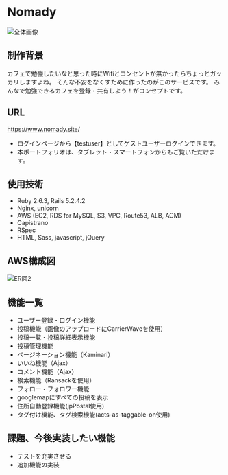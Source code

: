 # Nomady
![全体画像](https://user-images.githubusercontent.com/56670415/83018170-cecb7900-a05f-11ea-854d-6140cc37f915.png)
## 制作背景

カフェで勉強したいなと思った時にWifiとコンセントが無かったらちょっとガッカリしますよね。
そんな不安をなくすために作ったのがこのサービスです。
みんなで勉強できるカフェを登録・共有しよう！がコンセプトです。

## URL
https://www.nomady.site/

* ログインページから【testuser】としてゲストユーザーログインできます。
* 本ポートフォリオは、タブレット・スマートフォンからもご覧いただけます。

## 使用技術
* Ruby 2.6.3, Rails 5.2.4.2
* Nginx, unicorn
* AWS (EC2, RDS for MySQL, S3, VPC, Route53, ALB, ACM)
* Capistrano
* RSpec
* HTML, Sass, javascript, jQuery

## AWS構成図
![ER図2](https://user-images.githubusercontent.com/56670415/82792357-3f309980-9eaa-11ea-9c40-b6a4300a8b8f.png)


## 機能一覧
* ユーザー登録・ログイン機能
* 投稿機能（画像のアップロードにCarrierWaveを使用）
* 投稿一覧・投稿詳細表示機能
* 投稿管理機能
* ページネーション機能（Kaminari）
* いいね機能（Ajax）
* コメント機能（Ajax）
* 検索機能（Ransackを使用）
* フォロー・フォロワー機能
* googlemapにすべての投稿を表示
* 住所自動登録機能(jpPostal使用)
* タグ付け機能、タグ検索機能(acts-as-taggable-on使用)

## 課題、今後実装したい機能
* テストを充実させる
* 追加機能の実装